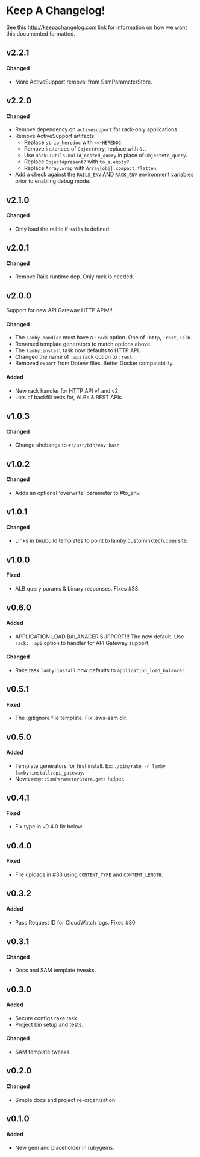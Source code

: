 <!-- -*- mode: markdown -*- -->
# Keep A Changelog!

See this http://keepachangelog.com link for information on how we want this documented formatted.

## v2.2.1

#### Changed

* More ActiveSupport removal from SsmParameterStore.

## v2.2.0

#### Changed

* Remove dependency on `activesupport` for rack-only applications.
* Remove ActiveSupport artifacts:
  - Replace `strip_heredoc` with `<<~HEREDOC`.
  - Remove instances of `Object#try`, replace with `&.`.
  - Use `Rack::Utils.build_nested_query` in place of `Object#to_query`.
  - Replace `Object#present?` with `to_s.empty?`.
  - Replace `Array.wrap` with `Array[obj].compact.flatten`.
* Add a check against the `RAILS_ENV` AND `RACK_ENV` environment
  variables prior to enabling debug mode.

## v2.1.0

#### Changed

* Only load the railtie if `Rails` is defined.

## v2.0.1

#### Changed

* Remove Rails runtime dep. Only rack is needed.

## v2.0.0

Support for new API Gateway HTTP APIs!!!

#### Changed

* The `Lamby.handler` must have a `:rack` option. One of `:http`, `:rest`, `:alb`.
* Renamed template generators to match options above.
* The `lamby:install` task now defaults to HTTP API.
* Changed the name of `:api` rack option to `:rest`.
* Removed `export` from Dotenv files. Better Docker compatability.

#### Added

* New rack handler for HTTP API v1 and v2.
* Lots of backfill tests for, ALBs & REST APIs.


## v1.0.3

#### Changed

* Change shebangs to `#!/usr/bin/env bash`


## v1.0.2

#### Changed

* Adds an optional 'overwrite' parameter to #to_env.

## v1.0.1

#### Changed

* Links in bin/build templates to point to lamby.custominktech.com site.


## v1.0.0

#### Fixed

* ALB query params & binary responses. Fixes #38.


## v0.6.0

#### Added

* APPLICATION LOAD BALANACER SUPPORT!!! The new default. Use `rack: :api` option to handler for API Gateway support.

#### Changed

* Rake task `lamby:install` now defaults to `application_load_balancer`


## v0.5.1

#### Fixed

* The .gitignore file template. Fix .aws-sam dir.


## v0.5.0

#### Added

* Template generators for first install. Ex: `./bin/rake -r lamby lamby:install:api_gateway`.
* New `Lamby::SsmParameterStore.get!` helper.


## v0.4.1

#### Fixed

* Fix type in v0.4.0 fix below.


## v0.4.0

#### Fixed

* File uploads in #33 using `CONTENT_TYPE` and `CONTENT_LENGTH`.


## v0.3.2

#### Added

* Pass Request ID for CloudWatch logs. Fixes #30.


## v0.3.1

#### Changed

* Docs and SAM template tweaks.


## v0.3.0

#### Added

* Secure configs rake task.
* Project bin setup and tests.

#### Changed

* SAM template tweaks.


## v0.2.0

#### Changed

* Simple docs and project re-organization.


## v0.1.0

#### Added

* New gem and placeholder in rubygems.
